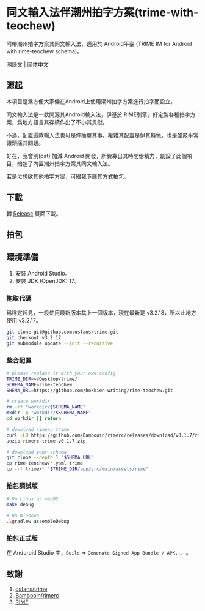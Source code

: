 # 同文輸入法伴潮州拍字方案(trime-with-teochew)

附帶潮州拍字方案其同文輸入法，適用於 Android平臺 (TRIME IM for Android with rime-teochew schema)。

潮語文 | [简体中文](README_sc.md)

## 源起

本項目是爲方便大家儂在Android上使用潮州拍字方案進行拍字而設立。

同文輸入法是一款開源其Android輸入法，伊基於 RIME引擎，好定製各種拍字方案，爲地方語言其存續作出了不小其貢獻。

不過，配置這款輸入法也毋是件簡單其事。複雜其配置是伊其特色，也是酷㩼平常儂頭痛其問題。

好在，我會別(pat) 加減 Android 開發，所費寡日其時間佮精力，創設了此個項目，拍包了內置潮州拍字方案其同文輸入法。

若是汝想欲其他拍字方案，可綴我下底其方式拍包。

## 下載

轉 [Release](https://github.com/hokkien-writing/trime-with-teochew/releases) 頁面下載。

## 拍包

## 環境準備

1. 安裝 Android Studio。
2. 安裝 JDK (OpenJDK) 17。

### 拖取代碼

爲穩定起見，一般使用最新版本其上一個版本，現在最新是 v3.2.18，所以此地方使用 v3.2.17。

```bash
git clone git@github.com:osfans/trime.git
git checkout v3.2.17
git submodule update --init --recursive
```

### 整合配置

```bash
# please replace it with your own config
TRIME_DIR=~/Desktop/trime/
SCHEMA_NAME=rime-teochew
SHEMA_URL=https://github.com/hokkien-writing/rime-teochew.git

# create workdir
rm -rf "workdir/$SCHEMA_NAME"
mkdir -p "workdir/$SCHEMA_NAME"
cd workdir || return

# download rimerc-trime
curl -LO https://github.com/Bambooin/rimerc/releases/download/v0.1.7/rimerc-trime-v0.1.7.zip
unzip rimerc-trime-v0.1.7.zip

# download your schema
git clone --depth 1 "$SHEMA_URL"
cp rime-teochew/*.yaml trime
cp -rf trime/* "$TRIME_DIR/app/src/main/assets/rime"
```

### 拍包調試版

```bash
# On Linux or macOS
make debug

# On Windows
.\gradlew assembleDebug
```

### 拍包正式版

在 Andoroid Studio 中，`Build` => `Generate Signed App Bundle / APK... `。

## 致謝

1. [osfans/trime](https://github.com/osfans/trime)
2. [Bambooin/rimerc](https://github.com/Bambooin/rimerc)
3. [RIME](https://rime.im/)
